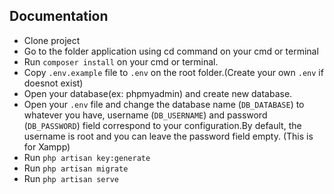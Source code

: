 
## Documentation

- Clone project
- Go to the folder application using cd command on your cmd or terminal
- Run `composer install` on your cmd or terminal.
- Copy `.env.example` file to `.env` on the root folder.(Create your own `.env` if doesnot exist)
- Open your database(ex: phpmyadmin) and create new database.
- Open your `.env` file and change the database name (`DB_DATABASE`) to whatever you have, username (`DB_USERNAME`) and password (`DB_PASSWORD`) field correspond to your configuration.By default, the username is root and you can leave the password field empty. (This is for Xampp)
- Run `php artisan key:generate`
- Run `php artisan migrate`
- Run `php artisan serve`
